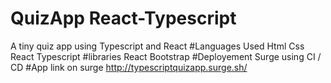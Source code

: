 # QuizApp React-Typescript
 A tiny quiz app using Typescript and React
#Languages Used
 Html
 Css
 React
 Typescript
#libraries
 React Bootstrap
#Deployement
 Surge using CI / CD
#App link on surge
http://typescriptquizapp.surge.sh/
